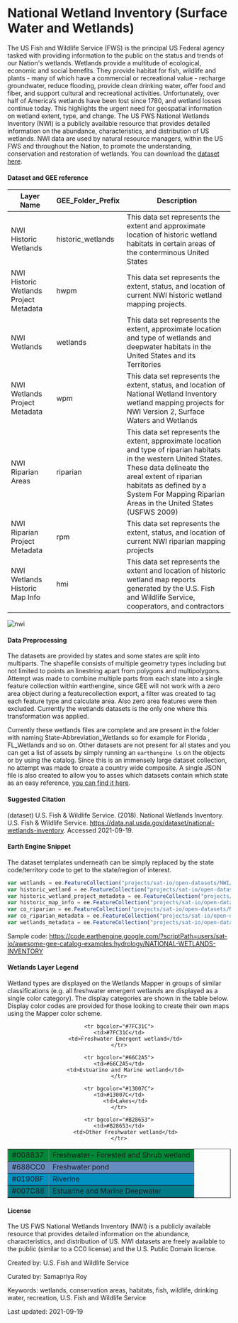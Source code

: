 # National Wetland Inventory (Surface Water and Wetlands)

The US Fish and Wildlife Service (FWS) is the principal US Federal agency tasked with providing information to the public on the status and trends of our Nation's wetlands. Wetlands provide a multitude of ecological, economic and social benefits. They provide habitat for fish, wildlife and plants - many of which have a commercial or recreational value - recharge groundwater, reduce flooding, provide clean drinking water, offer food and fiber, and support cultural and recreational activities. Unfortunately, over half of America’s wetlands have been lost since 1780, and wetland losses continue today. This highlights the urgent need for geospatial information on wetland extent, type, and change. The US FWS National Wetlands Inventory (NWI) is a publicly available resource that provides detailed information on the abundance, characteristics, and distribution of US wetlands. NWI data are used by natural resource managers, within the US FWS and throughout the Nation, to promote the understanding, conservation and restoration of wetlands. You can download the [dataset here](https://www.fws.gov/wetlands/data/data-download.html).

#### Dataset and GEE reference

|Layer Name                            |GEE_Folder_Prefix|Description                                                                                                                                                                                                                                                          |
|--------------------------------------|-----------------|---------------------------------------------------------------------------------------------------------------------------------------------------------------------------------------------------------------------------------------------------------------------|
|NWI Historic Wetlands                 |historic_wetlands|This data set represents the extent and approximate location of historic wetland habitats in certain areas of the conterminous United States                                                                                                                         |
|NWI Historic Wetlands Project Metadata|hwpm             |This data set represents the extent, status, and location of current NWI historic wetland mapping projects.                                                                                                                                                          |
|NWI Wetlands                          |wetlands         |This data set represents the extent, approximate location and type of wetlands and deepwater habitats in the United States and its Territories                                                                                                                       |
|NWI Wetlands Project Metadata         |wpm              |This data set represents the extent, status, and location of National Wetland Inventory wetland mapping projects for NWI Version 2, Surface Waters and Wetlands                                                                                                      |
|NWI Riparian Areas                    |riparian         |This data set represents the extent, approximate location and type of riparian habitats in the western United States.  These data delineate the areal extent of riparian habitats as defined by a System For Mapping Riparian Areas in the United States (USFWS 2009)|
|NWI Riparian Project Metadata         |rpm              |This data set represents the extent, status, and location of current NWI riparian mapping projects                                                                                                                                                                   |
|NWI Wetlands Historic Map Info        |hmi              |This data set represents the extent and location of historic wetland map reports generated by the U.S. Fish and Wildlife Service, cooperators, and contractors                                                                                                       |

![nwi](https://user-images.githubusercontent.com/6677629/133915552-ae43c627-581d-4f9e-a4a1-6193d4e9f385.gif)

#### Data Preprocessing
The datasets are provided by states and some states are split into multiparts. The shapefile consists of multiple geometry types including but not limited to points an linestring apart from polygons and multipolygons. Attempt was made to combine multiple parts from each state into a single feature collection within earthengine, since GEE will not work with a zero area object during a featurecollection export, a filter was created to tag each feature type and calculate area. Also zero area features were then excluded. Currently the wetlands datasets is the only one where this transformation was applied.

Currently these wetlands files are complete and are present in the folder with naming State-Abbreviation_Wetlands so for example for Florida , FL_Wetlands and so on. Other datasets are not present for all states and you can get a list of assets by simply running an ```earthengine ls``` on the objects or by using the catalog. Since this is an immensely large dataset collection, no attempt was made to create a country wide composite. A single JSON file is also created to allow you to asses which datasets contain which state as an easy reference, [you can find it here](https://gist.githubusercontent.com/samapriya/6263500764bdaef178b0c16ef6849104/raw/8031ca02f0509e82f4908d7a14d68d2b97d93771/nwi_assets.json).


#### Suggested Citation

(dataset) U.S. Fish & Wildlife Service. (2018). National Wetlands Inventory. U.S. Fish & Wildlife Service. https://data.nal.usda.gov/dataset/national-wetlands-inventory. Accessed 2021-09-19.

#### Earth Engine Snippet

The dataset templates underneath can be simply replaced by the state code/territory code to get to the state/region of interest.

```js
var wetlands = ee.FeatureCollection("projects/sat-io/open-datasets/NWI/wetlands/FL_Wetlands");
var historic_wetland = ee.FeatureCollection("projects/sat-io/open-datasets/NWI/historic_wetlands/FL_Historic_Wetlands");
var historic_wetland_project_metadata = ee.FeatureCollection("projects/sat-io/open-datasets/NWI/hwpm/FL_Historic_Wetlands_Project_Metadata");
var historic_map_info = ee.FeatureCollection("projects/sat-io/open-datasets/NWI/hmi/FL_Wetlands_Historic_Map_Info");
var co_riparian = ee.FeatureCollection("projects/sat-io/open-datasets/NWI/riparian/CO_Riparian");
var co_riparian_metadata = ee.FeatureCollection("projects/sat-io/open-datasets/NWI/rpm/CO_Riparian_Project_Metadata");
var wetlands_metadata = ee.FeatureCollection("projects/sat-io/open-datasets/NWI/wpm/FL_Wetlands_Project_Metadata");
```

Sample code: https://code.earthengine.google.com/?scriptPath=users/sat-io/awesome-gee-catalog-examples:hydrology/NATIONAL-WETLANDS-INVENTORY


#### Wetlands Layer Legend

Wetland types are displayed on the Wetlands Mapper in groups of similar classifications (e.g. all freshwater emergent wetlands are displayed as a single color category). The display categories are shown in the table below. Display color codes are provided for those looking to create their own maps using the Mapper color scheme.

<center>

<table width="500" border="1">
	<tr bgcolor="#008837">
		<td>#008837</td>
    <td>Freshwater- Forested and Shrub wetland</td>
	</tr>

	<tr bgcolor="#7FC31C">
    <td>#7FC31C</td>
		<td>Freshwater Emergent wetland</td>
	</tr>

  <tr bgcolor="#688CC0">
    <td>#688CC0</td>
		<td>Freshwater pond</td>
	</tr>

	<tr bgcolor="#66C2A5">
    <td>#66C2A5</td>
		<td>Estuarine and Marine wetland</td>
	</tr>
  <tr bgcolor="#0190BF">
    <td>#0190BF</td>
		<td>Riverine</td>
	</tr>

	<tr bgcolor="#13007C">
    <td>#13007C</td>
		<td>Lakes</td>
	</tr>

  <tr bgcolor="#007C88">
    <td>#007C88</td>
		<td>Estuarine and Marine Deepwater</td>
	</tr>

	<tr bgcolor="#B28653">
    <td>#B28653</td>
		<td>Other Freshwater wetland</td>
	</tr>

</table>

</center>


#### License

The US FWS National Wetlands Inventory (NWI) is a publicly available resource that provides detailed information on the abundance, characteristics, and distribution of US. NWI datasets are freely available to the public (similar to a CC0 license) and the U.S. Public Domain license.

Created by: U.S. Fish and Wildlife Service

Curated by: Samapriya Roy

Keywords: wetlands, conservation areas, habitats, fish, wildlife, drinking water, recreation, U.S. Fish and Wildlife Service

Last updated: 2021-09-19
